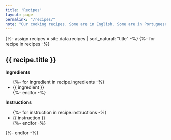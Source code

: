 ```yaml
---
title: 'Recipes'
layout: page
permalink: "/recipes/"
note: "Our cooking recipes. Some are in English. Some are in Portuguese."
---
```


{%- assign recipes = site.data.recipes | sort_natural: "title" -%}
{%- for recipe in recipes -%}
## {{ recipe.title }}

**Ingredients**

<ul>
{%- for ingredient in recipe.ingredients -%}
<li>{{ ingredient }}</li>
{%- endfor -%}
</ul>

**Instructions**

<ul>
{%- for instruction in recipe.instructions -%}
<li>{{ instruction }}</li>
{%- endfor -%}
</ul>

{%- endfor -%}
